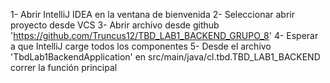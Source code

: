 1- Abrir IntelliJ IDEA en la ventana de bienvenida
2- Seleccionar abrir proyecto desde VCS
3- Abrir archivo desde github 'https://github.com/Truncus12/TBD_LAB1_BACKEND_GRUPO_8'
4- Esperar a que IntelliJ carge todos los componentes
5- Desde el archivo 'TbdLab1BackendApplication' en src/main/java/cl.tbd.TBD_LAB1_BACKEND correr la función principal
